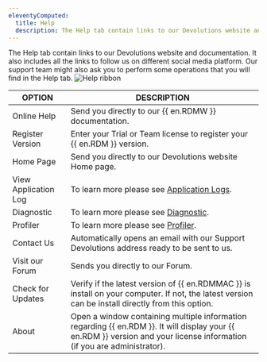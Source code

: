 ```yaml
---
eleventyComputed:
  title: Help
  description: The Help tab contain links to our Devolutions website and documentation. It also includes all the links to follow us on different social media platform.
---
```

The Help tab contain links to our Devolutions website and documentation. It also includes all the links to follow us on different social media platform. Our support team might also ask you to perform some operations that you will find in the Help tab.
![Help ribbon](https://cdnweb.devolutions.net/docs/en/rdm/mac/clip10462.png)

| OPTION               | DESCRIPTION |
|----------------------|-------------|
| Online Help          | Send you directly to our {{ en.RDMW }} documentation. |
| Register Version     | Enter your Trial or Team license to register your {{ en.RDM }} version. |
| Home Page            | Send you directly to our Devolutions website Home page. |
| View Application Log | To learn more please see [Application Logs](/rdm/mac/commands/help/application-logs/). |
| Diagnostic           | To learn more please see [Diagnostic](/rdm/mac/commands/help/diagnostic/). |
| Profiler             | To learn more please see [Profiler](/rdm/mac/commands/help/profiler/). |
| Contact Us           | Automatically opens an email with our Support Devolutions address ready to be sent to us. |
| Visit our Forum      | Sends you directly to our Forum. |
| Check for Updates    | Verify if the latest version of {{ en.RDMMAC }} is install on your computer. If not, the latest version can be install directly from this option. |
| About                | Open a window containing multiple information regarding {{ en.RDM }}. It will display your {{ en.RDM }} version and your license information (if you are administrator). |
